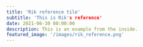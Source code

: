 ```yaml
---
title: 'Rik reference tile'
subtitle: 'This is Rik's reference'
date: 2021-06-30 00:00:00
description: This is an example from the inside.
featured_image: '/images/rik_reference.png'
---
```

